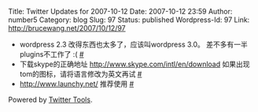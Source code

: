 Title: Twitter Updates for 2007-10-12
Date: 2007-10-12 23:59
Author: number5
Category: blog
Slug: 97
Status: published
Wordpress-Id: 97
Link: http://brucewang.net/2007/10/12/97

-   wordpress 2.3 改得东西也太多了，应该叫wordpress 3.0。
    差不多有一半plugins不工作了 :(
    [\#](http://twitter.com/number5/statuses/329942902)
-   下载skype的正确地址 <http://www.skype.com/intl/en/download>
    如果出现tom的图标，请将语言修改为英文再试
    [\#](http://twitter.com/number5/statuses/329992662)
-   <http://www.launchy.net/> 推荐使用
    [\#](http://twitter.com/number5/statuses/330431322)

Powered by [Twitter Tools](http://alexking.org/projects/wordpress).
